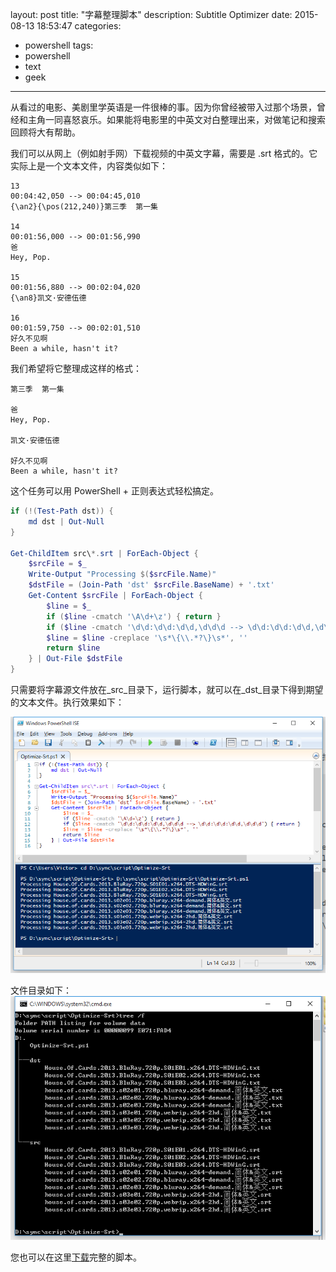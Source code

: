 layout: post
title: "字幕整理脚本"
description: Subtitle Optimizer
date: 2015-08-13 18:53:47
categories:
- powershell
tags:
- powershell
- text
- geek
---
从看过的电影、美剧里学英语是一件很棒的事。因为你曾经被带入过那个场景，曾经和主角一同喜怒哀乐。如果能将电影里的中英文对白整理出来，对做笔记和搜索回顾将大有帮助。

我们可以从网上（例如射手网）下载视频的中英文字幕，需要是 .srt 格式的。它实际上是一个文本文件，内容类似如下：

```text
13
00:04:42,050 --> 00:04:45,010
{\an2}{\pos(212,240)}第三季  第一集

14
00:01:56,000 --> 00:01:56,990
爸
Hey, Pop.

15
00:01:56,880 --> 00:02:04,020
{\an8}凯文·安德伍德

16
00:01:59,750 --> 00:02:01,510
好久不见啊
Been a while, hasn't it?
```

我们希望将它整理成这样的格式：

```text
第三季  第一集

爸
Hey, Pop.

凯文·安德伍德

好久不见啊
Been a while, hasn't it?
```

这个任务可以用 PowerShell + 正则表达式轻松搞定。

```powershell
if (!(Test-Path dst)) {
    md dst | Out-Null
}

Get-ChildItem src\*.srt | ForEach-Object {
    $srcFile = $_
    Write-Output "Processing $($srcFile.Name)"
    $dstFile = (Join-Path 'dst' $srcFile.BaseName) + '.txt'
    Get-Content $srcFile | ForEach-Object {
        $line = $_
        if ($line -cmatch '\A\d+\z') { return }
        if ($line -cmatch '\d\d:\d\d:\d\d,\d\d\d --> \d\d:\d\d:\d\d,\d\d\d') { return }
        $line = $line -creplace '\s*\{\\.*?\}\s*', ''
        return $line
    } | Out-File $dstFile
}
```

只需要将字幕源文件放在_src_目录下，运行脚本，就可以在_dst_目录下得到期望的文本文件。执行效果如下：

![](/img/2015-08-13-Subtitle-Optimizer-002.png)

文件目录如下：
![](/img/2015-08-13-Subtitle-Optimizer-001.png)

您也可以在这里[下载](/download/Optimize-Srt.zip)完整的脚本。
